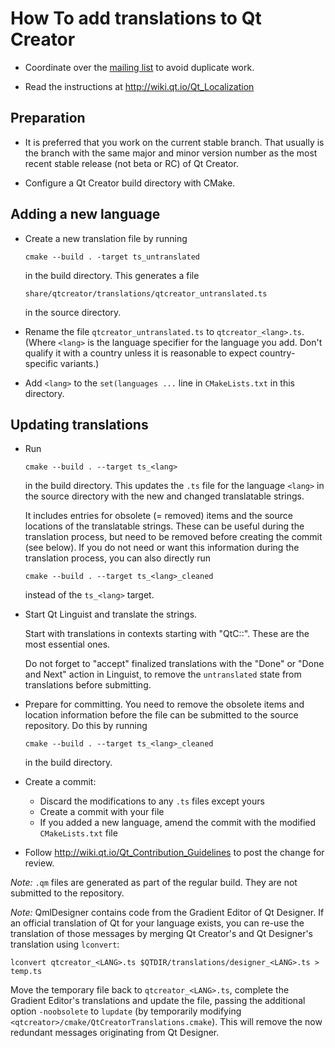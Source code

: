 How To add translations to Qt Creator
=====================================

- Coordinate over the [mailing list][1] to avoid duplicate work.

- Read the instructions at http://wiki.qt.io/Qt_Localization

## Preparation

- It is preferred that you work on the current stable branch. That usually is
  the branch with the same major and minor version number as the most recent
  stable release (not beta or RC) of Qt Creator.

- Configure a Qt Creator build directory with CMake.

## Adding a new language

- Create a new translation file by running

      cmake --build . -target ts_untranslated

  in the build directory. This generates a file

      share/qtcreator/translations/qtcreator_untranslated.ts

  in the source directory.

- Rename the file `qtcreator_untranslated.ts` to `qtcreator_<lang>.ts`. (Where
  `<lang>` is the language specifier for the language you add. Don't qualify it
  with a country unless it is reasonable to expect country-specific variants.)

- Add `<lang>` to the `set(languages ...` line in `CMakeLists.txt` in
  this directory.

## Updating translations

- Run

      cmake --build . --target ts_<lang>

  in the build directory. This updates the `.ts` file for the language `<lang>`
  in the source directory with the new and changed translatable strings.

  It includes entries for obsolete (= removed) items and the source locations
  of the translatable strings. These can be useful during the translation
  process, but need to be removed before creating the commit (see below).
  If you do not need or want this information during the translation process,
  you can also directly run

      cmake --build . --target ts_<lang>_cleaned

  instead of the `ts_<lang>` target.

- Start Qt Linguist and translate the strings.

  Start with translations in contexts starting with "QtC::". These are the most
  essential ones.

  Do not forget to "accept" finalized translations with the "Done" or "Done and
  Next" action in Linguist, to remove the `untranslated` state from translations
  before submitting.

- Prepare for committing. You need to remove the obsolete items and location
  information before the file can be submitted to the source repository. Do this
  by running

      cmake --build . --target ts_<lang>_cleaned

  in the build directory.

- Create a commit:
    - Discard the modifications to any `.ts` files except yours
    - Create a commit with your file
    - If you added a new language, amend the commit with the modified
      `CMakeLists.txt` file

- Follow http://wiki.qt.io/Qt_Contribution_Guidelines to post the change for
  review.

*Note:* `.qm` files are generated as part of the regular build. They are not
submitted to the repository.

*Note:* QmlDesigner contains code from the Gradient Editor of Qt Designer. If an
official translation of Qt for your language exists, you can re-use the
translation of those messages by merging Qt Creator's and Qt Designer's
translation using `lconvert`:

    lconvert qtcreator_<LANG>.ts $QTDIR/translations/designer_<LANG>.ts > temp.ts

Move the temporary file back to `qtcreator_<LANG>.ts`, complete the Gradient
Editor's translations and update the file, passing the additional option
`-noobsolete` to `lupdate` (by temporarily modifying
`<qtcreator>/cmake/QtCreatorTranslations.cmake`). This will remove the now
redundant messages originating from Qt Designer.

[1]: https://lists.qt-project.org/listinfo/localization
